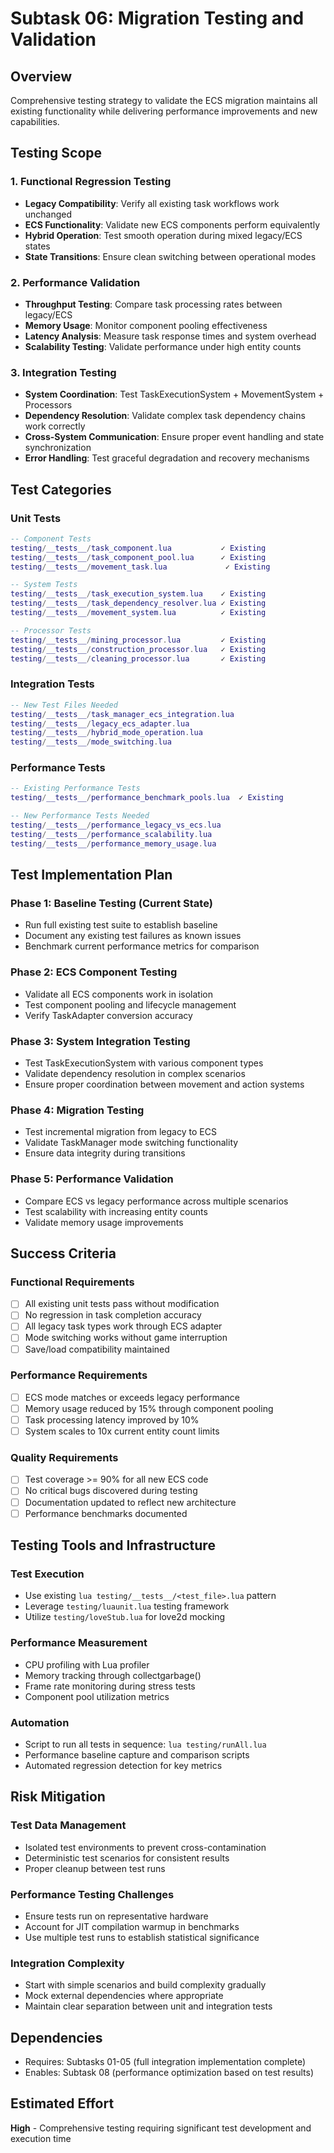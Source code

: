 # Subtask 06: Migration Testing and Validation

## Overview
Comprehensive testing strategy to validate the ECS migration maintains all existing functionality while delivering performance improvements and new capabilities.

## Testing Scope

### 1. Functional Regression Testing
- **Legacy Compatibility**: Verify all existing task workflows work unchanged
- **ECS Functionality**: Validate new ECS components perform equivalently 
- **Hybrid Operation**: Test smooth operation during mixed legacy/ECS states
- **State Transitions**: Ensure clean switching between operational modes

### 2. Performance Validation
- **Throughput Testing**: Compare task processing rates between legacy/ECS
- **Memory Usage**: Monitor component pooling effectiveness
- **Latency Analysis**: Measure task response times and system overhead
- **Scalability Testing**: Validate performance under high entity counts

### 3. Integration Testing
- **System Coordination**: Test TaskExecutionSystem + MovementSystem + Processors
- **Dependency Resolution**: Validate complex task dependency chains work correctly
- **Cross-System Communication**: Ensure proper event handling and state synchronization
- **Error Handling**: Test graceful degradation and recovery mechanisms

## Test Categories

### Unit Tests
```lua
-- Component Tests
testing/__tests__/task_component.lua           ✓ Existing
testing/__tests__/task_component_pool.lua      ✓ Existing
testing/__tests__/movement_task.lua             ✓ Existing

-- System Tests  
testing/__tests__/task_execution_system.lua    ✓ Existing
testing/__tests__/task_dependency_resolver.lua ✓ Existing
testing/__tests__/movement_system.lua          ✓ Existing

-- Processor Tests
testing/__tests__/mining_processor.lua         ✓ Existing
testing/__tests__/construction_processor.lua   ✓ Existing  
testing/__tests__/cleaning_processor.lua       ✓ Existing
```

### Integration Tests
```lua
-- New Test Files Needed
testing/__tests__/task_manager_ecs_integration.lua
testing/__tests__/legacy_ecs_adapter.lua
testing/__tests__/hybrid_mode_operation.lua
testing/__tests__/mode_switching.lua
```

### Performance Tests
```lua
-- Existing Performance Tests
testing/__tests__/performance_benchmark_pools.lua  ✓ Existing

-- New Performance Tests Needed
testing/__tests__/performance_legacy_vs_ecs.lua
testing/__tests__/performance_scalability.lua
testing/__tests__/performance_memory_usage.lua
```

## Test Implementation Plan

### Phase 1: Baseline Testing (Current State)
- Run full existing test suite to establish baseline
- Document any existing test failures as known issues
- Benchmark current performance metrics for comparison

### Phase 2: ECS Component Testing  
- Validate all ECS components work in isolation
- Test component pooling and lifecycle management
- Verify TaskAdapter conversion accuracy

### Phase 3: System Integration Testing
- Test TaskExecutionSystem with various component types
- Validate dependency resolution in complex scenarios
- Ensure proper coordination between movement and action systems

### Phase 4: Migration Testing
- Test incremental migration from legacy to ECS
- Validate TaskManager mode switching functionality
- Ensure data integrity during transitions

### Phase 5: Performance Validation
- Compare ECS vs legacy performance across multiple scenarios
- Test scalability with increasing entity counts
- Validate memory usage improvements

## Success Criteria

### Functional Requirements
- [ ] All existing unit tests pass without modification
- [ ] No regression in task completion accuracy
- [ ] All legacy task types work through ECS adapter
- [ ] Mode switching works without game interruption
- [ ] Save/load compatibility maintained

### Performance Requirements  
- [ ] ECS mode matches or exceeds legacy performance
- [ ] Memory usage reduced by 15% through component pooling
- [ ] Task processing latency improved by 10%
- [ ] System scales to 10x current entity count limits

### Quality Requirements
- [ ] Test coverage >= 90% for all new ECS code
- [ ] No critical bugs discovered during testing
- [ ] Documentation updated to reflect new architecture
- [ ] Performance benchmarks documented

## Testing Tools and Infrastructure

### Test Execution
- Use existing `lua testing/__tests__/<test_file>.lua` pattern
- Leverage `testing/luaunit.lua` testing framework
- Utilize `testing/loveStub.lua` for love2d mocking

### Performance Measurement
- CPU profiling with Lua profiler
- Memory tracking through collectgarbage()
- Frame rate monitoring during stress tests
- Component pool utilization metrics

### Automation
- Script to run all tests in sequence: `lua testing/runAll.lua`
- Performance baseline capture and comparison scripts
- Automated regression detection for key metrics

## Risk Mitigation

### Test Data Management
- Isolated test environments to prevent cross-contamination
- Deterministic test scenarios for consistent results
- Proper cleanup between test runs

### Performance Testing Challenges
- Ensure tests run on representative hardware
- Account for JIT compilation warmup in benchmarks  
- Use multiple test runs to establish statistical significance

### Integration Complexity
- Start with simple scenarios and build complexity gradually
- Mock external dependencies where appropriate
- Maintain clear separation between unit and integration tests

## Dependencies
- Requires: Subtasks 01-05 (full integration implementation complete)
- Enables: Subtask 08 (performance optimization based on test results)

## Estimated Effort
**High** - Comprehensive testing requiring significant test development and execution time